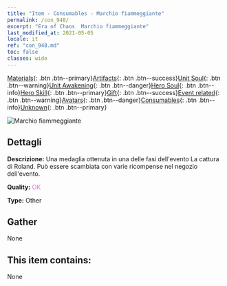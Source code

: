 ```yaml
---
title: "Item - Consumables - Marchio fiammeggiante"
permalink: /con_948/
excerpt: "Era of Chaos  Marchio fiammeggiante"
last_modified_at: 2021-05-05
locale: it
ref: "con_948.md"
toc: false
classes: wide
---
```

 [Materials](/ItemsIT/){: .btn .btn--primary}[Artifacts](/ItemsIT/Artifacts/){: .btn .btn--success}[Unit Soul](/ItemsIT/UnitSoul/){: .btn .btn--warning}[Unit Awakening](/ItemsIT/UnitAwakening/){: .btn .btn--danger}[Hero Soul](/ItemsIT/HeroSoul/){: .btn .btn--info}[Hero Skill](/ItemsIT/HeroSkill/){: .btn .btn--primary}[Gift](/ItemsIT/Gift/){: .btn .btn--success}[Event related](/ItemsIT/Events/){: .btn .btn--warning}[Avatars](/ItemsIT/Avatars/){: .btn .btn--danger}[Consumables](/ItemsIT/Consumables/){: .btn .btn--info}[Unknown](/ItemsIT/Unknown/){: .btn .btn--primary}

 ![Marchio fiammeggiante](/images/t/i_40043.png)

## Dettagli
 **Descrizione:** Una medaglia ottenuta in una delle fasi dell'evento La cattura di Roland. Può essere scambiata con varie ricompense nel negozio dell'evento.

 **Quality:** <span style="color: #DA70D6">OK</span>

 **Type:** Other

## Gather

  None

## This item contains:

  None

